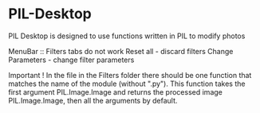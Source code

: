 # PIL-Desktop
 PIL Desktop is designed to use functions written in PIL to modify photos

MenuBar :: Filters tabs do not work
Reset all - discard filters
Change Parameters - change filter parameters

Important !
In the file in the Filters folder there should be one function that matches the name of the module (without ".py").
This function takes the first argument PIL.Image.Image and returns the processed image PIL.Image.Image, then all the arguments by default.

